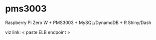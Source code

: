 pms3003
=====
Raspberry Pi Zero W + PMS3003 + MySQL/DynamoDB + R Shiny/Dash


viz link: < paste ELB endpoint >
